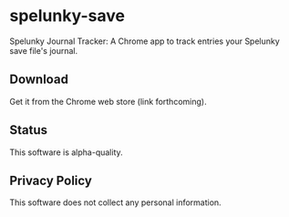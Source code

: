 # spelunky-save

Spelunky Journal Tracker: A Chrome app to track entries your Spelunky
save file's journal.

## Download

Get it from the Chrome web store (link forthcoming).

## Status

This software is alpha-quality.

## Privacy Policy

This software does not collect any personal information.
